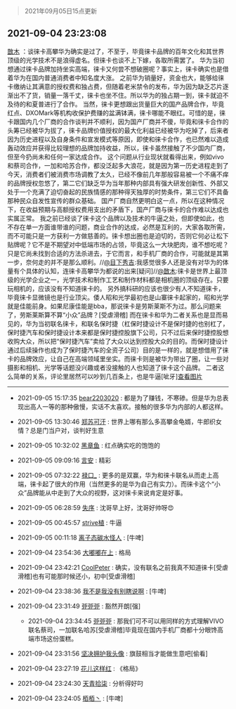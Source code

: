 > 2021年09月05日15点更新
<link rel="stylesheet" href="https://cdn.jsdelivr.net/gh/taotie6/sampleJSON@main/css/photo_show.css">


 ## 2021-09-04 23:23:08 

 [㪚木](https://www.coolapk.com/feed/29769947?shareKey=ODhjZDIxN2Q2ZGQxNjEzMzk3Yzg~) ：谈徕卡高攀华为确实是过了，不至于，毕竟徕卡品牌的百年文化和其世界顶级的光学技术不是浪得虚名。但徕卡也谈不上下嫁，各取所需罢了。
华为当初想通过徕卡品牌加持坐实高端，徕卡又何尝不想破圈呢？事实上，徕卡确实也是借着华为在国内普通消费者中知名度大涨。
之前华为销量好，资金也大<!--break-->，能够给徕卡缴纳让其满意的授权费和独占费，但随着老米禁令的发布，华为因为缺乏芯片逐渐出不了货，销量一落千丈，徕卡也坐不住。所以华为的独占期一到，徕卡就迫不及待的和夏普进行了合作。
当然，徕卡更想跟出货量巨大的国产品牌合作，毕竟红点、DXOMark等机构收保护费赚的盆满钵满，徕卡哪能不眼红。可惜的是，徕卡跟国内几个厂商的合作谈判并不顺利，因为国产厂商并不傻，毕竟和徕卡合作的头筹已经被华为拔了，徕卡品牌价值授权的最大化利益已经被华为吃掉了，后来者因为历史进程以及自身条件和宣发模式等原因，即使和徕卡合作，也已然难以造成轰动效应并获得比较理想的品牌加持收益，所以，徕卡虽然接触了不少国内厂商，但至今扔尚未和任何一家达成合作。
这个问题从行业现状就看得出来，例如vivo和蔡司合作，一加和哈苏合作，都没泛起多大浪花，就是因为第一历史进程走到了今天，消费者们被消费市场调教了太久，已经不像前几年那般容易被一个不痛不痒的品牌授权忽悠了，第二它们缺乏华为当年那种内部具有强大研发创新性、外部又处于一个充满了迫切奋起的民族情感的那种得天独厚的时势条件，第三它们不具备那种民众自发性宣传的群众基础。
国产厂商自然更明白这一点，所以在这种情况下，在收益预期与高额授权费用支出的矛盾下，国产厂商与徕卡的合作难以达成也实属正常。
我之前已经谈了徕卡这个品牌以及技术的牛逼之处，但即使如此，也不存在单一方面谁带谁的问题，商业合作的达成，必然是互利的，大家各取所需，而不可能只是一方获利一方做慈善的。徕卡想出圈也是迫切的，否则它何必让松下贴牌呢？它不是不期望对中低端市场的占领，毕竟这么一大块肥肉，谁不想吃呢？只是它尚未找到合适的方法杀进去，于它而言，和手机厂商的合作，可能就是其第一步，奈何走的并不是那么顺利。//<a class="feed-link-uname" href="/u/目下秀吉">@目下秀吉</a>:我感觉很多人还是没有对华为的体量有个具体的认知，连徕卡高攀华为都说的出来[疑问]//<a class="feed-link-uname" href="/u/㪚木">@㪚木</a>:徕卡是世界上最顶级的光学企业之一，光学技术和制作工艺和制作材料都是相机圈的顶级存在。只要玩相机的，应该没有不知道徕卡的。
另外搞科研的应该也很少有人不知道徕卡，毕竟徕卡显微镜也是行业顶尖。倭人昭和光学最初也是山寨徕卡起家的，昭和光学就是佳能前身。如果尼康佳能是bba，那说徕卡是劳斯莱斯不为过。那么问题来了，劳斯莱斯算不算“小众”品牌？[受虐滑稽]
而在徕卡和华为二者关系也是显而易见的，华为当初联名徕卡，和联名保时捷（杠保时捷设计不是保时捷的也别杠了，保时捷汽车和保时捷设计本来都是保时捷控股旗下公司，只不过后来保时捷控股想收购大众，所以把“保时捷汽车”卖给了大众以达到控股大众的目的。而保时捷设计通过后续操作也成为了保时捷汽车的全资子公司）目的是一样的，就是想借用了徕卡的品牌效应，让自己在高端领域里坐实。而徕卡则是被华为带出了圈，让一些对摄影和相机、光学等话题没兴趣或者没接触的人也知道了徕卡这个品牌。
二者这么简单的关系，评论里居然可以吵到几百条上，也是牛逼[呲牙]<a class="feed-forward-pic" href="http://image.coolapk.com/feed/2020/0606/14/1081091_39c516f3_5623_1393@320x180.gif">查看图片</a> 

<div class="album">
</div>

 ------- 

- 2021-09-05 15:17:35 [bear2203020](uid=2048167) : 都是为了赚钱，不寒碜。但是华为总表现出高人一等的那种傲慢，实话不太喜欢。接触的很多华为内部的人都这样。 

- 2021-09-05 13:30:46 [郑苏可汗](uid=678781) : 世界上哪有那么多高攀金龟婿，牛郎织女情？总是门当户对，谈判好生意 

- 2021-09-05 10:32:02 [黑章鱼](uid=1544882) : 红点确实吃的饱饱的 

- 2021-09-05 09:09:16 [言安](uid=2043658) : 精彩 

- 2021-09-05 07:32:22 [禄口_](uid=1005884) : 更多的是双赢，华为和徕卡联名从而走上高端，徕卡起了很大的作用（当然更多的是华为自己有实力）。而徕卡这个“小众”品牌能从中走到了大众的视野，这对徕卡来说肯定是好事。 

- 2021-09-05 06:28:59 [失序](uid=1009107) : 沈哥早上好，沈哥好帅呀😍 

- 2021-09-05 00:45:57 [strive植](uid=1468928) : 牛逼 

- 2021-09-05 00:11:18 [离子态碳水怪人](uid=1112739) : [牛啤] 

- 2021-09-04 23:54:36 [大嘟嘟在上](uid=4316956) : 格局 

- 2021-09-04 23:42:21 [CoolPeter](uid=1437066) : 确实，没有联名之前我真不知道徕卡[受虐滑稽]也有可能那时候还小，初中[受虐滑稽] 

- 2021-09-04 23:38:36 [我不是我没有别瞎说啊](uid=2231912) : [牛啤] 

- 2021-09-04 23:31:49 [戼戼戼](uid=4044548) : 豁然开朗[强] 

    - 2021-09-04 23:34:45 [戼戼戼](uid=4044548) : 那我们可不可以用同样的方式理解VIVO联名蔡司，一加联名哈苏[受虐滑稽]毕竟现在国内手机厂商都十分眼馋高端市场这份蛋糕。 

- 2021-09-04 23:31:56 [坚决拥护我头像](uid=1738203) : 旗鼓相当才能做生意吧[偷看] 

- 2021-09-04 23:27:19 [花儿这样红](uid=3618501) : 《格局》 

- 2021-09-04 23:24:30 [天青拾柒](uid=2874164) : 分析得好叼 

- 2021-09-04 23:24:05 [栢栢丶](uid=1105142) : [牛啤] 

